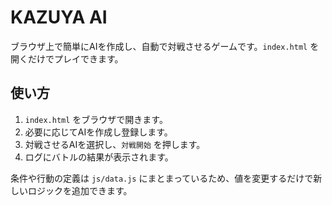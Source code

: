 # KAZUYA AI

ブラウザ上で簡単にAIを作成し、自動で対戦させるゲームです。`index.html` を開くだけでプレイできます。

## 使い方
1. `index.html` をブラウザで開きます。
2. 必要に応じてAIを作成し登録します。
3. 対戦させるAIを選択し、`対戦開始` を押します。
4. ログにバトルの結果が表示されます。

条件や行動の定義は `js/data.js` にまとまっているため、値を変更するだけで新しいロジックを追加できます。
